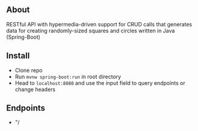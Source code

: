 ## About
RESTful API with hypermedia-driven support for CRUD calls that generates data for creating randomly-sized squares and circles written in Java (Spring-Boot)

## Install

- Clone repo
- Run ```mvnw spring-boot:run``` in root directory
- Head to ```localhost:8080``` and use the input field to query endpoints or change headers

## Endpoints

- "/

